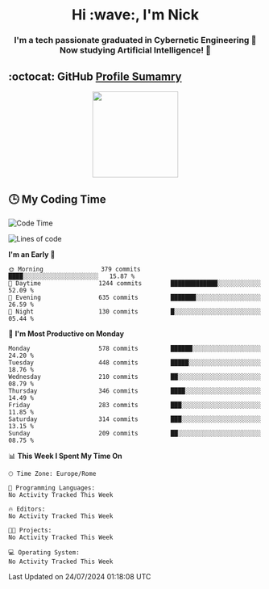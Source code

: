 <h1 align="center">Hi :wave:, I'm Nick</h1>

<h3 align="center">I'm a tech passionate graduated in Cybernetic Engineering 🤖<br>
Now studying Artificial Intelligence! 🧠</h3>


## :octocat: GitHub <a href="https://github.com/vn7n24fzkq/github-profile-summary-cards">Profile Sumamry</a>

<p align="center">
   <img style="height:170px;display:inline-block"  src="http://github-profile-summary-cards.vercel.app/api/cards/profile-details?username=CodeClimberNT&theme=github_dark" />
<!--    <img style="height:170px;display:inline-block"  src="http://github-profile-summary-cards.vercel.app/api/cards/repos-per-language?username=CodeClimberNT&theme=github_dark&exclude=" /> -->
</p>

 ## :clock3: My Coding Time 
 
<!--START_SECTION:waka-->
![Code Time](http://img.shields.io/badge/Code%20Time-361%20hrs%2059%20mins-blue)

![Lines of code](https://img.shields.io/badge/From%20Hello%20World%20I%27ve%20Written-2.7%20million%20lines%20of%20code-blue)

**I'm an Early 🐤** 

```text
🌞 Morning                379 commits         ████░░░░░░░░░░░░░░░░░░░░░   15.87 % 
🌆 Daytime                1244 commits        █████████████░░░░░░░░░░░░   52.09 % 
🌃 Evening                635 commits         ███████░░░░░░░░░░░░░░░░░░   26.59 % 
🌙 Night                  130 commits         █░░░░░░░░░░░░░░░░░░░░░░░░   05.44 % 
```
📅 **I'm Most Productive on Monday** 

```text
Monday                   578 commits         ██████░░░░░░░░░░░░░░░░░░░   24.20 % 
Tuesday                  448 commits         █████░░░░░░░░░░░░░░░░░░░░   18.76 % 
Wednesday                210 commits         ██░░░░░░░░░░░░░░░░░░░░░░░   08.79 % 
Thursday                 346 commits         ████░░░░░░░░░░░░░░░░░░░░░   14.49 % 
Friday                   283 commits         ███░░░░░░░░░░░░░░░░░░░░░░   11.85 % 
Saturday                 314 commits         ███░░░░░░░░░░░░░░░░░░░░░░   13.15 % 
Sunday                   209 commits         ██░░░░░░░░░░░░░░░░░░░░░░░   08.75 % 
```


📊 **This Week I Spent My Time On** 

```text
🕑︎ Time Zone: Europe/Rome

💬 Programming Languages: 
No Activity Tracked This Week

🔥 Editors: 
No Activity Tracked This Week

🐱‍💻 Projects: 
No Activity Tracked This Week

💻 Operating System: 
No Activity Tracked This Week
```


 Last Updated on 24/07/2024 01:18:08 UTC
<!--END_SECTION:waka-->

